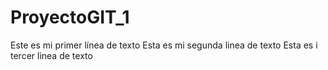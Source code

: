 # ProyectoGIT_1
Este es mi primer línea de texto
Esta es mi segunda linea de texto
Esta es i tercer linea de texto